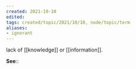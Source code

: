 ```yaml
---
created: 2021-10-10
edited: 
tags: created/topic/2021/10/10, node/topic/term
aliases:
- ignorant
---
```


lack of [[knowledge]] or [[information]].

**See**:: 

